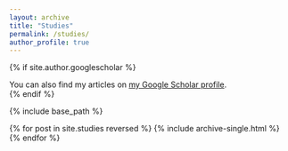 ```yaml
---
layout: archive
title: "Studies"
permalink: /studies/
author_profile: true
---
```


{% if site.author.googlescholar %}
  <div class="wordwrap">You can also find my articles on <a href="{{site.author.googlescholar}}">my Google Scholar profile</a>.</div>
{% endif %}

{% include base_path %}

{% for post in site.studies reversed %}
  {% include archive-single.html %}
{% endfor %}
